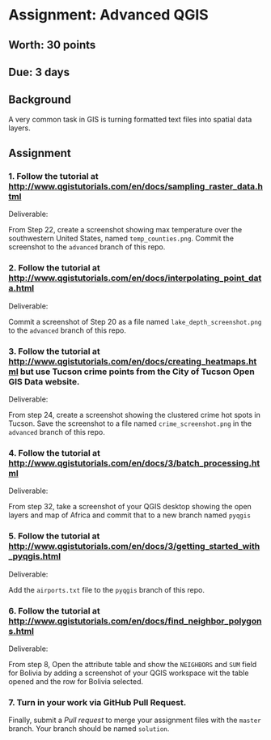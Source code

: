 # Assignment: Advanced QGIS
## Worth: 30 points
## Due: 3 days

## Background

A very common task in GIS is turning formatted text files into spatial data layers.

## Assignment

### 1. Follow the tutorial at http://www.qgistutorials.com/en/docs/sampling_raster_data.html 

Deliverable:

From Step 22, create a screenshot showing max temperature over the southwestern United States, named `temp_counties.png`. Commit the screenshot to the `advanced` branch of this repo.

### 2. Follow the tutorial at http://www.qgistutorials.com/en/docs/interpolating_point_data.html 

Deliverable:

Commit a screenshot of Step 20 as a file named `lake_depth_screenshot.png` to the `advanced` branch of this repo.

### 3. Follow the tutorial at http://www.qgistutorials.com/en/docs/creating_heatmaps.html but use Tucson crime points from the City of Tucson Open GIS Data website.

Deliverable:

From step 24, create a screenshot showing the clustered crime hot spots in Tucson. Save the screenshot to a file named `crime_screenshot.png` in the `advanced` branch of this repo.

### 4. Follow the tutorial at http://www.qgistutorials.com/en/docs/3/batch_processing.html

Deliverable:

From step 32, take a screenshot of your QGIS desktop showing the open layers and map of Africa and commit that to a
new branch named `pyqgis`

### 5. Follow the tutorial at http://www.qgistutorials.com/en/docs/3/getting_started_with_pyqgis.html

Deliverable:

Add the `airports.txt` file to the `pyqgis` branch of this repo.

### 6. Follow the tutorial at http://www.qgistutorials.com/en/docs/find_neighbor_polygons.html

Deliverable:

From step 8, Open the attribute table and show the `NEIGHBORS` and `SUM` field for Bolivia by adding a screenshot 
of your QGIS workspace wit the table opened and the row for Bolivia selected.

### 7. Turn in your work via GitHub Pull Request. 

Finally, submit a *Pull request* to merge your assignment files with the `master` branch. Your branch should be named `solution`.
